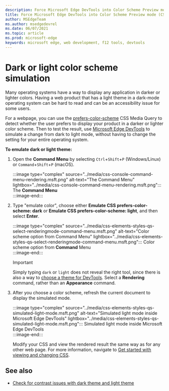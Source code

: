 ```yaml
---
description: Force Microsoft Edge DevTools into Color Scheme Preview mode.
title: Force Microsoft Edge DevTools into Color Scheme Preview mode (CSS Prefers Color Scheme)
author: MSEdgeTeam
ms.author: msedgedevrel
ms.date: 06/07/2021
ms.topic: article
ms.prod: microsoft-edge
keywords: microsoft edge, web development, f12 tools, devtools
---
```

# Dark or light color scheme simulation  

Many operating systems have a way to display any application in darker or lighter colors.  Having a web product that has a light theme in a dark-mode operating system can be hard to read and can be an accessibility issue for some users.  

For a webpage, you can use the [prefers-color-scheme][MDNPrefersColorScheme] CSS Media Query to detect whether the user prefers to display your product in a darker or lighter color scheme.  Then to test the result, use [Microsoft Edge DevTools][DevtoolsIndex] to simulate a change from dark to light mode, without having to change the setting for your entire operating system.  

**To emulate dark or light theme:**

1.  Open the **Command Menu** by selecting `Ctrl`+`Shift`+`P` \(Windows/Linux\) or `Command`+`Shift`+`P` \(macOS\).  

    :::image type="complex" source="../media/css-console-command-menu-rendering.msft.png" alt-text="The Command Menu" lightbox="../media/css-console-command-menu-rendering.msft.png":::
        The **Command Menu**  
    :::image-end:::  

1.  Type "emulate color", choose either **Emulate CSS prefers-color-scheme: dark** or **Emulate CSS prefers-color-scheme: light**, and then select **Enter**.  
    
    :::image type="complex" source="../media/css-elements-styles-qs-select-renderingmode-command-menu.msft.png" alt-text="Color scheme option from Command Menu" lightbox="../media/css-elements-styles-qs-select-renderingmode-command-menu.msft.png":::
       Color scheme option from **Command** Menu  
    :::image-end:::  
    
    > [!IMPORTANT]
    > Simply typing `dark` or `light` does not reveal the right tool, since there is also a way to [choose a theme for DevTools][DevtoolsCustomizeTheme].  Select a **Rendering** command, rather than an **Appearance** command.  

1.  After you choose a color scheme, refresh the current document to display the simulated mode.  
    
    :::image type="complex" source="../media/css-elements-styles-qs-simulated-light-mode.msft.png" alt-text="Simulated light mode inside Microsoft Edge DevTools" lightbox="../media/css-elements-styles-qs-simulated-light-mode.msft.png":::
       Simulated light mode inside Microsoft Edge DevTools  
    :::image-end:::  
    
    Modify your CSS and view the rendered result the same way as for any other web page.  For more information, navigate to [Get started with viewing and changing CSS][DevtoolsCssIndex].  


## See also

* [Check for contrast issues with dark theme and light theme](test-dark-mode.md)


<!-- links -->  
[DevtoolsIndex]: ../index.md "Microsoft Edge (Chromium) Developer Tools | Microsoft Docs"  
[DevtoolsCustomizeTheme]: ../customize/theme.md "Apply color themes to Microsoft Edge DevTools | Microsoft Docs"
[DevtoolsCssIndex]: ../css/index.md "Get started with viewing and changing CSS | Microsoft Docs"  
<!-- external links -->
[MDNPrefersColorScheme]: https://developer.mozilla.org/docs/Web/CSS/@media/prefers-color-scheme "prefers-color-scheme | MDN"  
